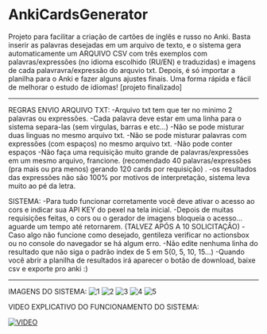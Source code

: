 # AnkiCardsGenerator
Projeto para facilitar a criação de cartões de inglês e russo no Anki. Basta inserir as palavras desejadas em um arquivo de texto, e o sistema gera automaticamente um ARQUIVO CSV com três exemplos com palavras/expressões (no idioma escolhido (RU/EN) e traduzidas) e imagens de cada palavravra/expressão do arquvio txt. Depois, é só importar a planilha para o Anki e fazer alguns ajustes finais. Uma forma rápida e fácil de melhorar o estudo de idiomas!
[projeto finalizado]

---------------------------------------------------------------------------

REGRAS ENVIO ARQUIVO TXT:
-Arquivo txt tem que ter no minimo 2 palavras ou expressões.
-Cada palavra deve estar em uma linha para o sistema separa-las (sem virgulas, barras e etc...)
-Não se pode misturar duas linguas no mesmo arquivo txt.
-Não se pode misturar palavras com expressões (com espaços) no mesmo arquivo txt.
-Não pode conter espaços
-Não faça uma requisição muito grande de palavras/expressões em um mesmo arquivo, francione. 
(recomendado 40 palavras/expressões (pra mais ou pra menos) gerando 120 cards por requisição) . 
-os resultados das expressões não são 100% por motivos de interpretação, sistema leva muito ao pé da letra.

SISTEMA:
-Para tudo funcionar corretamente você deve ativar o acesso ao cors e indicar sua API KEY do pexel na tela inicial.
-Depois de muitas requisições feitas, o cors ou o gerador de imagens bloqueia o acesso... aguarde um tempo até retornarem. 
(TALVEZ APÓS A 10 SOLICITAÇÃO)
-Caso algo não funcione como desejado, gentileza verificar no actionsbox ou no console do navegador se há algum erro.
-Não edite nenhuma linha do resultado que não siga o padrão index de 5 em 5(0, 5, 10, 15...)
-Quando você abrir a planilha de resultados irá aparecer o botão de download, baixe csv e exporte pro anki :)

---------------------------------------------------------------------------
IMAGENS DO SISTEMA: 
![1](https://github.com/Erickhrs/AnkiCardsGenerator/assets/106276135/b2025706-f621-45d4-8739-beb048c550ea)
![2](https://github.com/Erickhrs/AnkiCardsGenerator/assets/106276135/74352446-c185-4896-ab7a-e0dc8d745e8e)
![3](https://github.com/Erickhrs/AnkiCardsGenerator/assets/106276135/be1bc8b5-c359-4fcc-b5ec-587b1e3e2378)
![4](https://github.com/Erickhrs/AnkiCardsGenerator/assets/106276135/d6a015f3-40c6-429c-aece-73a070bdb3cc)
![5](https://github.com/Erickhrs/AnkiCardsGenerator/assets/106276135/dfe6211e-9891-4977-b9a7-99589d71fbcc)

VIDEO EXPLICATIVO DO FUNCIONAMENTO DO SISTEMA:

[![VIDEO](https://img.youtube.com/vi/fJd17wqcg9A/0.jpg)](https://drive.google.com/file/d/1E0szpcW_EqBtPvzsfQ2v0JkJzcDmnv8z/preview)



